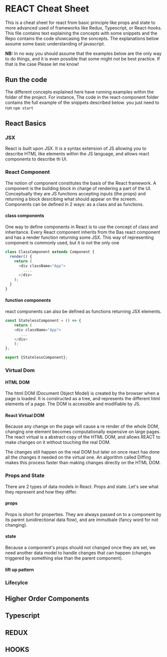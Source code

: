 # REACT Cheat Sheet

This is a cheat sheet for react from basic principle like props and state to more advanced used of frameworks like Redux, Typescript, or React-hooks. 
This file contains text explaining the concepts with some snippets and the Repo contains the code showcasing the soncepts. The explanations below assume some basic understanding of javascript.

**NB:** In no way you should assume that the examples below are the only way to do things, and it is even possible that some might not be best practice. If that is the case Please let me know!

## Run the code
The different concepts explained here have running examples within the folder of the project. For instance,
The code in the react-component folder contains the full example of the snippets described below.
you just need to run ```npm start```

## React Basics
### JSX 
React is built upon JSX. It is a syntax extension of JS allowing you to describe HTML like elements within the JS language, and allows react components to describe th UI.
### React Component
The notion of component constitutes the basis of the React framework. A component is the building block in charge of rendering a part of the UI.
Conceptually they are JS functions accepting inputs (the props) and returning a block desrcibing what should appear on the screem.
Components can be defined in 2 ways: as a class and as functions.
#### class components
One way to define components in React is to use the concept of class and inheritance. 
Every React component inherits from the Bas react component and has a render function returning some JSX. This way of representing component is commonly used, but it is not the only one
```javascript
class ClassComponent extends Component {
  render() {
    return (
      <div className="App">
        ....
      </div>
    );
  }
}
````
#### function components
react components can also be defined as functions returning JSX elements. 
```javascript
const StatelessComponent = () => {
    return (
    <div className="App">
       ...
    </div>
    );
};

export {StatelessComponent};
```
### Virtual Dom
#### HTML DOM
The html DOM (Document Object Model) is created by the browser when a page is loaded. It is constructed as a tree, and represents the different html elements of a page.
The DOM is accessible and modifiable by JS.

#### React Virtual DOM 
Because any change on the page will cause a re render of the whole DOM, changing one element becomes computationally expensive on large pages. 
The react virtual is a abstract copy of the HTML DOM, and allows  REACT to make changes on it without touching the real DOM.

The changes still happen on the real DOM but later on once react has done all the changes it needed on the virtual one. An algorithm called Diffing makes this process faster than making changes directly on the HTML DOM.

### Props and State
There are 2 types of data models in React. Props and state. Let's see what they represent and how they differ.
#### props
Props is short for properties. They are always passed on to a component by its parent (unidirectional data flow), and are immutbale (fancy word for not changing). 
#### state
Because a component's props should not changed once they are set, we need another data model to handle changes that can happen (changes triggered by something else than the parent component). 
#### lift up pattern
### Lifecylce
## Higher Order Components
## Typescript
## REDUX
## HOOKS



